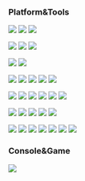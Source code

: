 ### Platform&Tools
[![](https://img.shields.io/badge/CentOS-262577?style=flat-square&logo=centos&logoColor=white)](https://www.centos.org/)
[![](https://img.shields.io/badge/Ubuntu-E95420?style=flat-square&logo=ubuntu&logoColor=white)](https://ubuntu.com/)
[![](https://img.shields.io/badge/Windows%2010-0078D6?style=flat-square&logo=windows)](https://www.microsoft.com/windows/get-windows-10)

[![](https://img.shields.io/badge/-Docker-2496ED?style=flat-square&logo=docker&logoColor=ffffff)](https://www.docker.com/)
[![](https://img.shields.io/badge/WSL%202-4D4D4D?style=flat-square&logo=windows)](https://docs.microsoft.com/en-us/windows/wsl/)
[![](https://img.shields.io/badge/VirtualBox-183A61?style=flat-square&logo=virtualbox)](https://www.virtualbox.org/)

[![](https://img.shields.io/badge/IDE-Visual%20Studio%20Code-blue?style=flat-square&logo=visual-studio-code&logoColor=ffffff)](https://code.visualstudio.com/)
[![](https://img.shields.io/badge/IDE-IntelliJ%20IDEA-000000?style=flat-square&logo=IntelliJ-idea&logoColor=ffffff)](https://www.jetbrains.com/idea/)

[![](https://img.shields.io/badge/HashiCorp-Vagrant-1868F2)](https://www.vagrantup.com/)
[![](https://img.shields.io/badge/HashiCorp-Consul-F24C53)](https://www.hashicorp.com/products/consul)
[![](https://img.shields.io/badge/Ansible-EE0000?style=flat-square&logo=ansible)](https://www.ansible.com/)
[![](https://img.shields.io/badge/Concourse-3398DC?style=flat-square&logo=concourse&logoColor=white)](https://concourse-ci.org/)
[![](https://img.shields.io/badge/Jenkins-D24939?style=flat-square&logo=jenkins&logoColor=white)](https://www.jenkins.io/)

[![](https://img.shields.io/badge/-Git-f05032?style=flat-square&logo=git&logoColor=white)](https://git-scm.com/)
[![](https://img.shields.io/badge/-Nginx-269539?style=flat-square&logo=nginx&logoColor=ffffff)](https://nginx.org/)
[![](https://img.shields.io/badge/Apache%20Kafka-231F20?style=flat-square&logo=apache-kafka&logoColor=ffffff)](https://kafka.apache.org/)
[![](https://img.shields.io/badge/MySQL-4479A1?style=flat-square&logo=mysql&logoColor=ffffff)](https://www.mysql.com/)
[![](https://img.shields.io/badge/MongoDB-47A248?style=flat-square&logo=mongodb&logoColor=ffffff)](https://www.mongodb.com/)
[![](https://img.shields.io/badge/Redis-DC382D?style=flat-square&logo=redis&logoColor=ffffff)](https://redis.io/)

[![](https://img.shields.io/badge/JDK-OPEN%20JDK-007396?style=flat-square&logo=java)](https://openjdk.java.net/)
[![](https://img.shields.io/badge/Spring-6DB33F?style=flat-square&logo=spring&logoColor=white)](https://spring.io/)
[![](https://img.shields.io/badge/Eclipse%20Vert.x-782A90?style=flat-square&logo=eclipse-vert.x&logoColor=white)](https://vertx.io/)
[![](https://img.shields.io/badge/GraphQL-E434AA?style=flat-square&logo=graphql)](https://graphql.org/)
[![](https://img.shields.io/badge/JSON%20Web%20Tokens-000000?style=flat-square&logo=json-web-tokens&logoColor=white)](https://jwt.io/)

[![](https://img.shields.io/badge/-HTML5-E34F26?style=flat-square&logo=html5&logoColor=white)](https://html.spec.whatwg.org/)
[![](https://img.shields.io/badge/-CSS3-1572B6?style=flat-square&logo=css3&logoColor=white)](https://www.w3.org/Style/CSS/)
[![](https://img.shields.io/badge/-JavaScript-f7e018?style=flat-square&logo=javascript&logoColor=white)](https://www.ecma-international.org/)
[![](https://img.shields.io/badge/-NPM-cb3837?style=flat-square&logo=npm&logoColor=white)](https://npmjs.com/)
[![](https://img.shields.io/badge/-Webpack-8DD6F9?style=flat-square&logo=webpack&logoColor=white)](https://webpack.js.org/)
[![](https://img.shields.io/badge/-Node.js-43853d?style=flat-square&logo=node.js&logoColor=ffffff)](https://nodejs.org/)
[![](https://img.shields.io/badge/-Vue.js-4fc08d?style=flat-square&logo=vue.js&logoColor=ffffff)](https://vuejs.org/)

### Console&Game
[![](https://img.shields.io/badge/Steam-171a21?style=flat-square&logo=steam&logoColor=ffffff)](https://steamcommunity.com/profiles/76561198099657278/)

<!--
**organics2016/organics2016** is a ✨ _special_ ✨ repository because its `README.md` (this file) appears on your GitHub profile.

Here are some ideas to get you started:

- 🔭 I’m currently working on ...
- 🌱 I’m currently learning ...
- 👯 I’m looking to collaborate on ...
- 🤔 I’m looking for help with ...
- 💬 Ask me about ...
- 📫 How to reach me: ...
- 😄 Pronouns: ...
- ⚡ Fun fact: ...
-->
